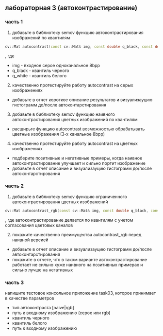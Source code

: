 ## лабораторная 3 (автоконтрастирование)

### часть 1

1. добавьте в библиотеку semcv функцию автоконтрастирования изображений по квантилям
```cpp
cv::Mat autocontrast(const cv::Mat& img, const double q_black, const double q_white)
```
, где
  * img - входное серое одноканальное 8bpp 
  * q_black - квантиль черного
  * q_white - квантиль белого

2. качественно протестируйте работу autocontrast на серых изображениях  
  * добавьте в отчет короткое описание результатов и визуализауцию гистограмм до/после автоконтарстирования 

3. добавьте в библиотеку semcv функцию наивного автоконтрастирования цветных изображений по квантилям
  * расширьте функцию autocontrast возможностью обрабатывать цветные изображения (3-х канальное 8bpp)   

4. качественно протестируйте работу autocontrast на цветных изображениях  
  * подберите позитивные и негативные примеры, когда наивное автоконтрастирование улучшает и сильно портит изображение
  * добавьте в отчет  описание и визуализауцию гистограмм до/после автоконтарстирования

### часть 2

1. добавьте в библиотеку semcv функцию ограниченного автоконтрастирования цветных изображений
```cpp
cv::Mat autocontrast_rgb(const cv::Mat& img, const double q_black, const double q_white)
```
, где автоконтрастирование делается по квантилям с учетом согласования цветовых каналов

2. покажите качественно преимущества autocontrast_rgb перед наивной версией  
  * добавьте в отчет описание и визуализауцию гистограмм до/после автоконтарстирования
  * покажите в отчете, что в таком варианте автоконтрастирование работает не сильно хуже наивного на позитивных примерах и сильно лучше на негативных 

### часть 3
напишите тестовое консольное приложение task03, которое принимает в качестве параметров
  * тип автоконтраста [naive|rgb]
  * путь к входному изображению (серое или rgb)
  * квантиль черного
  * квантиль белого
  * путь к входному изображению